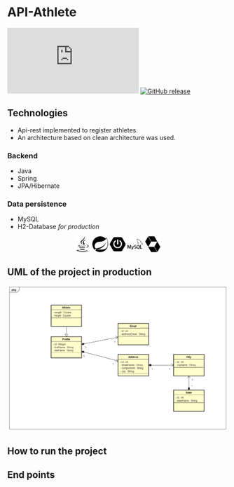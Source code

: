 ﻿# API-Athlete
[![GitHub license](https://badgen.net/github/license/Naereen/Strapdown.js)](https://github.com/Erickson-Eng/API-Athlete/blob/main/LICENSE)
[![GitHub release](https://img.shields.io/github/release/Naereen/StrapDown.js.svg)](https://github.com/Erickson-Eng/API-Athlete/releases/)

## Technologies

- Api-rest implemented to register athletes.
- An architecture based on clean architecture was used.
### Backend
- Java
- Spring
- JPA/Hibernate
### Data persistence
- MySQL
- H2-Database *for production*

<p align="center">
<img src="src/main/resources/static/img/java.svg" height="36" width="36" alt="java"/>
<img src="src/main/resources/static/img/spring.svg" height="36" width="36" alt="spring"/>
<img src="src/main/resources/static/img/springboot.svg" height="36" width="36" alt="springboot"/>
<img src="src/main/resources/static/img/mysql.svg" height="36" width="36" alt="mysql"/>
<img src="src/main/resources/static/img/hibernate.svg" height="36" width="36" alt="hibernate"/>
</p>

## UML of the project in production

![UML Athlete API](src/main/resources/static/API-Athlete.png)

## How to run the project
## End points
